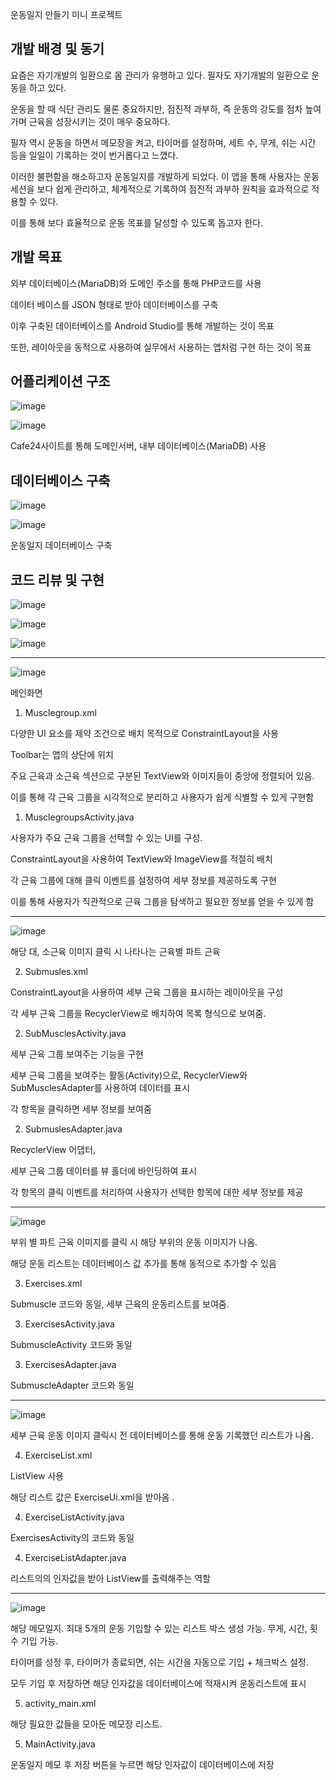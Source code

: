 운동일지 만들기 미니 프로젝트


개발 배경 및 동기
---------------
요즘은 자기개발의 일환으로 몸 관리가 유행하고 있다. 필자도 자기개발의 일환으로 운동을 하고 있다. 

운동을 할 때 식단 관리도 물론 중요하지만, 점진적 과부하, 즉 운동의 강도를 점차 높여가며 근육을 성장시키는 것이 매우 중요하다. 

필자 역시 운동을 하면서 메모장을 켜고, 타이머를 설정하며, 세트 수, 무게, 쉬는 시간 등을 일일이 기록하는 것이 번거롭다고 느꼈다. 

이러한 불편함을 해소하고자 운동일지를 개발하게 되었다. 이 앱을 통해 사용자는 운동 세션을 보다 쉽게 관리하고, 체계적으로 기록하여 점진적 과부하 원칙을 효과적으로 적용할 수 있다. 

이를 통해 보다 효율적으로 운동 목표를 달성할 수 있도록 돕고자 한다.


개발 목표
------------
외부 데이터베이스(MariaDB)와 도메인 주소를 통해 PHP코드를 사용

데이터 베이스를 JSON 형태로 받아 데이터베이스를 구축

이후 구축된 데이터베이스를 Android Studio를 통해 개발하는 것이 목표

또한, 레이아웃을 동적으로 사용하여 실무에서 사용하는 앱처럼 구현 하는 것이 목표 

어플리케이션 구조
------------------------

![image](https://github.com/sensesis/2071129_exercise_app/assets/39579919/3e7038df-7d1f-42a7-8434-2bde6f991409)

 ![image](https://github.com/sensesis/2071129_exercise_app/assets/39579919/91769c61-175d-4543-bac4-456397e355dc)

Cafe24사이트를 통해 도메인서버, 내부 데이터베이스(MariaDB) 사용 


데이터베이스 구축
------------------------
![image](https://github.com/sensesis/2071129_exercise_app/assets/39579919/e8466063-ded1-4244-b5bc-5fc1928de866)

![image](https://github.com/sensesis/2071129_exercise_app/assets/39579919/f271c2a6-191d-404a-b969-bf3f81d5132c)

운동일지 데이터베이스 구축


코드 리뷰 및 구현
---------------------------------

![image](https://github.com/sensesis/2071129_exercise_app/assets/39579919/3a883bd7-af07-4d94-8233-e8d7f1d47157)

![image](https://github.com/sensesis/2071129_exercise_app/assets/39579919/d5aa16d9-15c5-44b5-bb41-bfe3dc113687)

![image](https://github.com/sensesis/2071129_exercise_app/assets/39579919/f47a0aa9-79ad-4e91-acf2-582a2066f7bc)

-------------------

![image](https://github.com/sensesis/2071129_exercise_app/assets/39579919/9b2f6885-b67d-4666-8e79-6172b650fc18)

메인화면



1. Musclegroup.xml
   
다양한 UI 요소를 제약 조건으로 배치 목적으로 ConstraintLayout을 사용

Toolbar는 앱의 상단에 위치

주요 근육과 소근육 섹션으로 구분된 TextView와 이미지들이 중앙에 정렬되어 있음.

이를 통해 각 근육 그룹을 시각적으로 분리하고 사용자가 쉽게 식별할 수 있게 구현함


1. MusclegroupsActivity.java
   
사용자가 주요 근육 그룹을 선택할 수 있는 UI를 구성.

ConstraintLayout을 사용하여 TextView와 ImageView를 적절히 배치

각 근육 그룹에 대해 클릭 이벤트를 설정하여 세부 정보를 제공하도록 구현 

이를 통해 사용자가 직관적으로 근육 그룹을 탐색하고 필요한 정보를 얻을 수 있게 함

-------------------

![image](https://github.com/sensesis/2071129_exercise_app/assets/39579919/9147b9a5-3626-4976-bc1b-e9d5c54822e0)

해당 대, 소근육 이미지 클릭 시 나타나는 근육별 파트 근육


2. Submusles.xml
   
ConstraintLayout을 사용하여 세부 근육 그룹을 표시하는 레이아웃을 구성

각 세부 근육 그룹을 RecyclerView로 배치하여 목록 형식으로 보여줌.

2. SubMusclesActivity.java
   
세부 근육 그룹 보여주는 기능을 구현

세부 근육 그룹을 보여주는 활동(Activity)으로, RecyclerView와 SubMusclesAdapter를 사용하여 데이터를 표시 

각 항목을 클릭하면 세부 정보를 보여줌 


2. SubmuslesAdapter.java
   
RecyclerView 어댑터,

세부 근육 그룹 데이터를 뷰 홀더에 바인딩하여 표시

각 항목의 클릭 이벤트를 처리하여 사용자가 선택한 항목에 대한 세부 정보를 제공

-------------------

![image](https://github.com/sensesis/2071129_exercise_app/assets/39579919/a74d058e-81b7-47fc-836a-4a87343a6aeb)

부위 별 파트 근육 이미지를 클릭 시 해당 부위의 운동 이미지가 나옴.

해당 운동 리스트는 데이터베이스 값 추가를 통해 동적으로 추가할 수 있음


3. Exercises.xml
   
Submuscle 코드와 동일, 세부 근육의 운동리스트를 보여줌.


3. ExercisesActivity.java
   
SubmuscleActivity 코드와 동일


3. ExercisesAdapter.java
   
SubmuscleAdapter 코드와 동일

-------------------

![image](https://github.com/sensesis/2071129_exercise_app/assets/39579919/d60a6c22-5b2e-498b-88aa-8e003c0adc84)

세부 근육 운동 이미지 클릭시 전 데이터베이스를 통해 운동 기록했던 리스트가 나옴. 


4. ExerciseList.xml
   
ListView 사용

해당 리스트 값은 ExerciseUi.xml을 받아옴 .


4. ExerciseListActivity.java
   
ExercisesActivity의 코드와 동일



4. ExerciseListAdapter.java
   
리스트의의 인자값을 받아 ListView를 출력해주는 역할

-------------------

![image](https://github.com/sensesis/2071129_exercise_app/assets/39579919/bc6d2568-8fb8-4f39-b8c5-38cbf8d70bbe)


해당 메모일지. 최대 5개의 운동 기입할 수 있는 리스트 박스 생성 가능. 무게, 시간, 횟수 기입 가능.

타이머를 성정 후, 타이머가 종료되면, 쉬는 시간을 자동으로 기입 + 체크박스 설정. 

모두 기입 후 저장하면 해당 인자값을 데이터베이스에 적재시켜 운동리스트에 표시



5. activity_main.xml
   
해당 필요한 값들을 모아둔 메모장 리스트.


5. MainActivity.java
   
운동일지 메모 후 저장 버튼을 누르면 해당 인자값이 데이터베이스에 저장











